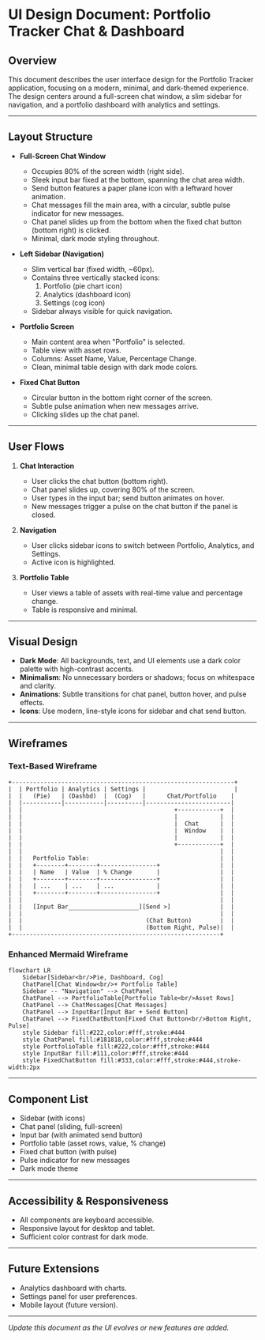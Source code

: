 # UI Design Document: Portfolio Tracker Chat & Dashboard

## Overview
This document describes the user interface design for the Portfolio Tracker application, focusing on a modern, minimal, and dark-themed experience. The design centers around a full-screen chat window, a slim sidebar for navigation, and a portfolio dashboard with analytics and settings.

---

## Layout Structure

- **Full-Screen Chat Window**
  - Occupies 80% of the screen width (right side).
  - Sleek input bar fixed at the bottom, spanning the chat area width.
  - Send button features a paper plane icon with a leftward hover animation.
  - Chat messages fill the main area, with a circular, subtle pulse indicator for new messages.
  - Chat panel slides up from the bottom when the fixed chat button (bottom right) is clicked.
  - Minimal, dark mode styling throughout.

- **Left Sidebar (Navigation)**
  - Slim vertical bar (fixed width, ~60px).
  - Contains three vertically stacked icons:
    1. Portfolio (pie chart icon)
    2. Analytics (dashboard icon)
    3. Settings (cog icon)
  - Sidebar always visible for quick navigation.

- **Portfolio Screen**
  - Main content area when "Portfolio" is selected.
  - Table view with asset rows.
  - Columns: Asset Name, Value, Percentage Change.
  - Clean, minimal table design with dark mode colors.

- **Fixed Chat Button**
  - Circular button in the bottom right corner of the screen.
  - Subtle pulse animation when new messages arrive.
  - Clicking slides up the chat panel.

---

## User Flows

1. **Chat Interaction**
   - User clicks the chat button (bottom right).
   - Chat panel slides up, covering 80% of the screen.
   - User types in the input bar; send button animates on hover.
   - New messages trigger a pulse on the chat button if the panel is closed.

2. **Navigation**
   - User clicks sidebar icons to switch between Portfolio, Analytics, and Settings.
   - Active icon is highlighted.

3. **Portfolio Table**
   - User views a table of assets with real-time value and percentage change.
   - Table is responsive and minimal.

---

## Visual Design

- **Dark Mode**: All backgrounds, text, and UI elements use a dark color palette with high-contrast accents.
- **Minimalism**: No unnecessary borders or shadows; focus on whitespace and clarity.
- **Animations**: Subtle transitions for chat panel, button hover, and pulse effects.
- **Icons**: Use modern, line-style icons for sidebar and chat send button.

---

## Wireframes

### Text-Based Wireframe

```
+---------------------------------------------------------------+
|  | Portfolio | Analytics | Settings |                         |
|  |   (Pie)   | (Dashbd)  |  (Cog)   |      Chat/Portfolio    |
|  |-----------|-----------|----------|------------------------|
|  |                                           +------------+  |
|  |                                           |            |  |
|  |                                           |  Chat      |  |
|  |                                           |  Window    |  |
|  |                                           |            |  |
|  |                                           +------------+  |
|  |                                                        |  |
|  |   Portfolio Table:                                     |  |
|  |   +--------+--------+----------------+                 |  |
|  |   | Name   | Value  | % Change       |                 |  |
|  |   +--------+--------+----------------+                 |  |
|  |   | ...    | ...    | ...            |                 |  |
|  |   +--------+--------+----------------+                 |  |
|  |                                                        |  |
|  |   [Input Bar____________________][Send >]              |  |
|  |                                                        |  |
|  |                                   (Chat Button)        |  |
|  |                                   (Bottom Right, Pulse)|  |
+-----------------------------------------------------------+
```

### Enhanced Mermaid Wireframe

```mermaid
flowchart LR
    Sidebar[Sidebar<br/>Pie, Dashboard, Cog]
    ChatPanel[Chat Window<br/>+ Portfolio Table]
    Sidebar -- "Navigation" --> ChatPanel
    ChatPanel --> PortfolioTable[Portfolio Table<br/>Asset Rows]
    ChatPanel --> ChatMessages[Chat Messages]
    ChatPanel --> InputBar[Input Bar + Send Button]
    ChatPanel --> FixedChatButton[Fixed Chat Button<br/>Bottom Right, Pulse]
    style Sidebar fill:#222,color:#fff,stroke:#444
    style ChatPanel fill:#181818,color:#fff,stroke:#444
    style PortfolioTable fill:#222,color:#fff,stroke:#444
    style InputBar fill:#111,color:#fff,stroke:#444
    style FixedChatButton fill:#333,color:#fff,stroke:#444,stroke-width:2px
```

---

## Component List

- Sidebar (with icons)
- Chat panel (sliding, full-screen)
- Input bar (with animated send button)
- Portfolio table (asset rows, value, % change)
- Fixed chat button (with pulse)
- Pulse indicator for new messages
- Dark mode theme

---

## Accessibility & Responsiveness
- All components are keyboard accessible.
- Responsive layout for desktop and tablet.
- Sufficient color contrast for dark mode.

---

## Future Extensions
- Analytics dashboard with charts.
- Settings panel for user preferences.
- Mobile layout (future version).

---

_Update this document as the UI evolves or new features are added._
